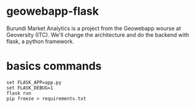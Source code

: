 # geowebapp-flask
Burundi Market Analytics is a project from the Geowebapp wourse at Geoversity (ITC). We'll change the architecture and do the backend with flask, a python framework.

# basics commands
```
set FLASK_APP=app.py
set FLASK_DEBUG=1
flask run
pip freeze > requirements.txt
```
